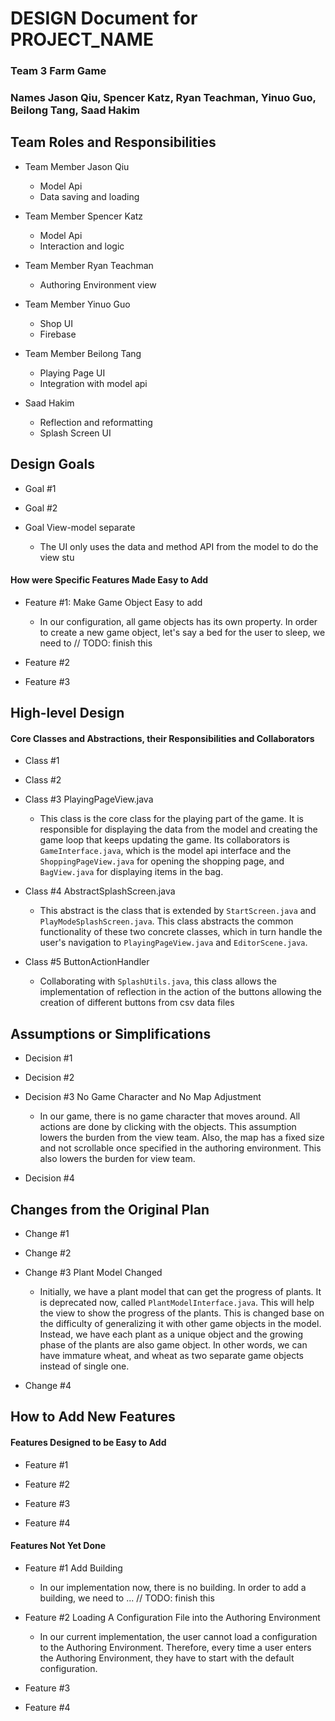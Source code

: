 # DESIGN Document for PROJECT_NAME

### Team 3 Farm Game

### Names Jason Qiu, Spencer Katz, Ryan Teachman, Yinuo Guo, Beilong Tang, Saad Hakim

## Team Roles and Responsibilities

* Team Member Jason Qiu
    * Model Api
    * Data saving and loading

* Team Member Spencer Katz
    * Model Api
    * Interaction and logic

* Team Member Ryan Teachman
    * Authoring Environment view

* Team Member Yinuo Guo
    * Shop UI
    * Firebase

* Team Member Beilong Tang
    * Playing Page UI
    * Integration with model api

* Saad Hakim
    * Reflection and reformatting
    * Splash Screen UI

## Design Goals

* Goal #1

* Goal #2

* Goal View-model separate
    * The UI only uses the data and method API from the model to do the view stu

#### How were Specific Features Made Easy to Add

* Feature #1: Make Game Object Easy to add
    * In our configuration, all game objects has its own property. In order to create a new game
      object,
      let's say a bed for the user to sleep, we need to
      // TODO: finish this

* Feature #2

* Feature #3

## High-level Design

#### Core Classes and Abstractions, their Responsibilities and Collaborators

* Class #1

* Class #2

* Class #3 PlayingPageView.java
    * This class is the core class for the playing part of the game. It is responsible for
      displaying
      the data from the model and creating the game loop that keeps updating the game. Its
      collaborators is
      `GameInterface.java`, which is the model api interface and the `ShoppingPageView.java` for
      opening
      the shopping page, and `BagView.java` for displaying items in the bag.

* Class #4 AbstractSplashScreen.java
  * This abstract is the class that is extended by `StartScreen.java` and 
  `PlayModeSplashScreen.java`. This class abstracts the common functionality of these two
  concrete classes, which in turn handle the user's navigation to `PlayingPageView.java`
  and `EditorScene.java`.
* Class #5 ButtonActionHandler
  * Collaborating with `SplashUtils.java`, this class allows the implementation of reflection in 
  the action of the buttons allowing the creation of different buttons from csv data files

## Assumptions or Simplifications

* Decision #1

* Decision #2

* Decision #3 No Game Character and No Map Adjustment
    * In our game, there is no game character that moves around. All actions are done by clicking
      with
      the objects. This assumption lowers the burden from the view team. Also, the map has a fixed
      size and not scrollable once specified in the authoring environment. This also lowers the
      burden
      for view team.

* Decision #4

## Changes from the Original Plan

* Change #1

* Change #2

* Change #3 Plant Model Changed
    * Initially, we have a plant model that can get the progress of plants. It is deprecated
      now, called `PlantModelInterface.java`. This will help the view to show the progress of the
      plants.
      This is changed base on the difficulty of generalizing it with other game objects in the
      model. Instead, we have each
      plant
      as a unique object and the growing phase of the plants are also game object. In other words,
      we can have
      immature wheat, and wheat as two separate game objects instead of single one.

* Change #4

## How to Add New Features

#### Features Designed to be Easy to Add

* Feature #1

* Feature #2

* Feature #3

* Feature #4

#### Features Not Yet Done

* Feature #1 Add Building
    * In our implementation now, there is no building. In order to add a building, we need to ...
      // TODO: finish this

* Feature #2 Loading A Configuration File into the Authoring Environment
    * In our current implementation, the user cannot load a configuration to the Authoring
    Environment. Therefore, every time a user enters the Authoring Environment, they have to 
    start with the default configuration.
* Feature #3

* Feature #4